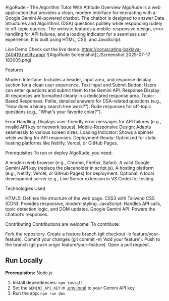 AlgoRude - The Algorithm Tutor With Attitude
Overview
AlgoRude is a web application that provides a clean, modern interface for interacting with a Google Gemini AI-powered chatbot. The chatbot is designed to answer Data Structures and Algorithms (DSA) questions politely while responding rudely to off-topic queries. The website features a mobile-responsive design, error handling for API failures, and a loading indicator for a seamless user experience. It is built using HTML, CSS, and JavaScript.

Live Demo
Check out the live demo: https://coruscating-baklava-240419.netlify.app/
![AlgoRude Screenshot](./Screenshot 2025-07-17 183005.png)

Features

Modern Interface: Includes a header, input area, and response display section for a clean user experience.
Text Input and Submit Button: Users can enter questions and submit them to the Gemini API.
Response Display: AI responses are formatted clearly in a dedicated response area.
Topic-Based Responses:
Polite, detailed answers for DSA-related questions (e.g., "How does a binary search tree work?").
Rude responses for off-topic questions (e.g., "What's your favorite color?").


Error Handling: Displays user-friendly error messages for API failures (e.g., invalid API key or network issues).
Mobile-Responsive Design: Adapts seamlessly to various screen sizes.
Loading Indicator: Shows a spinner while waiting for API responses.
Deployment-Ready: Optimized for static hosting platforms like Netlify, Vercel, or GitHub Pages.

Prerequisites
To run or deploy AlgoRude, you need:

A modern web browser (e.g., Chrome, Firefox, Safari).
A valid Google Gemini API key (replace the placeholder in script.js).
A hosting platform (e.g., Netlify, Vercel, or GitHub Pages) for deployment.
Optional: A local development server (e.g., Live Server extension in VS Code) for testing.


Technologies Used

HTML5: Defines the structure of the web page.
CSS3 with Tailwind CSS (CDN): Provides responsive, modern styling.
JavaScript: Handles API calls, topic detection logic, and DOM updates.
Google Gemini API: Powers the chatbot’s responses.

Contributing
Contributions are welcome! To contribute:

Fork the repository.
Create a feature branch (git checkout -b feature/your-feature).
Commit your changes (git commit -m 'Add your feature').
Push to the branch (git push origin feature/your-feature).
Open a pull request.

## Run Locally

**Prerequisites:**  Node.js

1. Install dependencies:
   `npm install`
2. Set the `GEMINI_API_KEY` in [.env.local](.env.local) to your Gemini API key
3. Run the app:
   `npm run dev`
